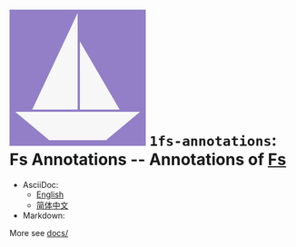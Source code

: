 # ![Fs Annotations](../logo.svg) `1fs-annotations`: Fs Annotations -- Annotations of [Fs](../README.md)

- AsciiDoc:
  * [English](docs/DOCUMENTATION_en.adoc)
  * [简体中文](docs/DOCUMENTATION_zh.adoc)
- Markdown:

More see [docs/](docs/)